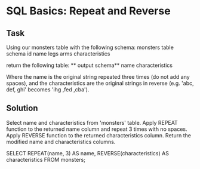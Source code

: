 # SQL Basics: Repeat and Reverse

## Task
Using our monsters table with the following schema:
monsters table schema
id
name
legs
arms
characteristics

return the following table:
** output schema**
name
characteristics

Where the name is the original string repeated three times (do not add any spaces), and the characteristics are the original strings in reverse (e.g. 'abc, def, ghi' becomes 'ihg ,fed ,cba').


## Solution
Select name and characteristics from 'monsters' table.
Apply REPEAT function to the returned name column and repeat 3 times with no spaces.
Apply REVERSE function to the returned characteristics column.
Return the modified name and characteristics columns.

SELECT
  REPEAT(name, 3) AS name,
  REVERSE(characteristics) AS characteristics
FROM monsters;
